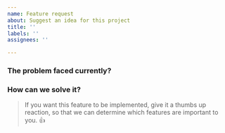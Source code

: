 ```yaml
---
name: Feature request
about: Suggest an idea for this project
title: ''
labels: ''
assignees: ''

---
```


### The problem faced currently?

### How can we solve it?

>If you want this feature to be implemented, give it a thumbs up reaction, so that we can determine which features are important to you.
>👍 
